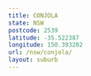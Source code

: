 ```yaml
---
title: CONJOLA
state: NSW
postcode: 2539
latitude: -35.522387
longitude: 150.393202
url: /nsw/conjola/
layout: suburb
---
```

